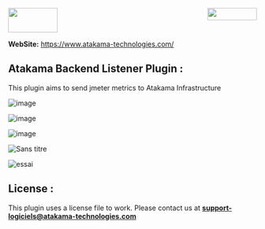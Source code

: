 <img align="right" width="100" height="25" src="https://user-images.githubusercontent.com/2484866/183616355-47012003-dd64-43d3-ad81-8130355c6f02.png"><img align="left" width="100" height="50" src="https://user-images.githubusercontent.com/2484866/183617885-138168ce-1074-4583-80e5-ce4ade236b2e.png"></br></br></br>





**WebSite:** https://www.atakama-technologies.com/


## Atakama Backend Listener Plugin  :

This plugin aims to send jmeter metrics to Atakama Infrastructure

![image](https://user-images.githubusercontent.com/2484866/185396744-e3850f78-f56c-4ca8-9fe1-9b772f034779.png)

![image](https://user-images.githubusercontent.com/2484866/185396961-815e8835-6622-48ea-96ea-31b1a1b903d4.png)

![image](https://user-images.githubusercontent.com/2484866/185346805-24a4c47f-35d4-4905-a35b-dc56ab1070dd.png)

![Sans titre](https://user-images.githubusercontent.com/2484866/185347515-563a0963-f112-4726-b0ac-e0d36af66ea9.png)

![essai](https://user-images.githubusercontent.com/2484866/185349253-1a2e7c0f-bfe9-4774-ac91-f96c188abf5b.png)



## License  :

This plugin uses a license file to work. Please contact us at **support-logiciels@atakama-technologies.com**
